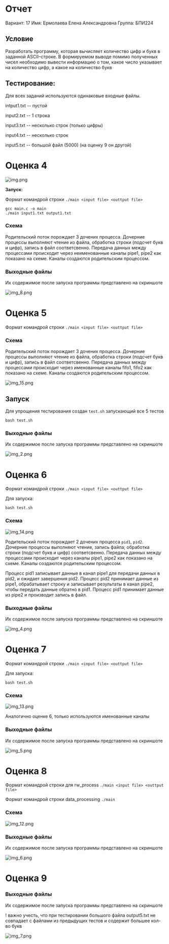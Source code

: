# Отчет

Вариант: 17
Имя: Ермолаева Елена Александровна
Группа: БПИ224

## Условие

Разработать программу, которая вычисляет количество цифр и
букв в заданной ASCII–строке. В формируемом выводе помимо
полученных чисел необходимо вывести информацию о том, какое 
число указывает на количество цифр, а какое на количество букв

## Тестирование:

Для всех заданий используются одинаковые входные файлы. 

intput1.txt -- пустой

input2.txt -- 1 строка

input3.txt -- несколько строк (только цифры)

input4.txt -- несколько строк

input5.txt -- большой файл (5000) (на оценку 9 он другой)

# Оценка 4

![img.png](img.png)

**Запуск:**

Формат командрой строки  `./main <input file> <outtput file>`

```
gcc main.c -o main
./main input1.txt output1.txt
```

### Схема

Родительский поток порождает 3 дочених процесса.
Дочерние процессы выполняют чтение из файла, обработка строки (подсчет букв и цифр), запись в файл соответсвенно.
Передача данных между процессами происходит через неименованные каналы pipe1, pipe2 как показано на схеме. 
Каналы создаются родительским процессом. 

### Выходные файлы

Их содержимое после запуска программы представлено на скриншоте

![img_8.png](img_8.png)


# Оценка 5


Формат командрой строки  `./main <input file> <outtput file>`

### Схема

Родительский поток порождает 3 дочених процесса.
Дочерние процессы выполняют чтение из файла, обработка строки (подсчет букв и цифр), запись в файл соответсвенно.
Передача данных между процессами происходит через именованные каналы fifo1, fifo2 как показано на схеме.
Каналы создаются родительским процессом.

![img_15.png](img_15.png)

## Запуск 

Для упрощения тестирования создан `test.sh` запускающий все 5 тестов

```
bash test.sh
```


### Выходные файлы

Их содержимое после запуска программы представлено на скриншоте


![img_2.png](img_2.png)


# Оценка 6

Формат командрой строки  `./main <input file> <outtput file>`


Для запуска:
```
bash test.sh
```

### Схема

![img_14.png](img_14.png)

Родительский поток порождает 2 дочених процесса `pid1`, `pid2`.
Дочерние процессы выполняют чтение, запись файла; обработка строки (подсчет букв и цифр) соответсвенно.
Передача данных между процессами происходит через каналы pipe1, pipe2 как показано на схеме.
Каналы создаются родительским процессом.


Процесс pid1 записывает данные в канал pipe1 для передачи данных в pid2, и ожидает завершения pid2.
Процесс pid2 принимает данные из pipe1, обрабатывает строку и  записывает результаты в канал pipe2, чтобы передать данные обратно в pid1.
Процесс pid1 принимает данные из pipe2 и производит запись в файл.

### Выходные файлы

Их содержимое после запуска программы представлено на скриншоте

![img_4.png](img_4.png)


# Оценка 7

Формат командрой строки  `./main <input file> <outtput file>`

Для запуска:
```
bash test.sh
```
### Схема 

![img_13.png](img_13.png)

Аналогично оценке 6, только используются именованные каналы

### Выходные файлы

Их содержимое после запуска программы представлено на скриншоте

![img_5.png](img_5.png)


# Оценка 8

Формат командрой строки для rw_process  `./main <input file> <outtput file>`

Формат командрой строки  data_processing `./main`

### Схема
![img_12.png](img_12.png)

### Выходные файлы

Их содержимое после запуска программы представлено на скриншоте

![img_6.png](img_6.png)


# Оценка 9


### Выходные файлы

Их содержимое после запуска программы представлено на скриншоте

! важно учесть, что при тестировании большого файла
output5.txt не совпадает с файлами из предыдущих тестов и содержит большее кол-во букв 

![img_7.png](img_7.png)